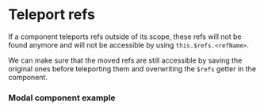 # Teleport refs

If a component teleports refs outside of its scope, these refs will not be found anymore and will not be accessible by using `this.$refs.<refName>`.

We can make sure that the moved refs are still accessible by saving the original ones before teleporting them and overwriting the `$refs` getter in the component.

### Modal component example

<script setup>
  const tabs = [
    {
      label: 'Modal.js',
    },
    {
      label: 'Modal.html',
    },
  ];
</script>

<Tabs :items="tabs">
  <template #content-1>

<<< ./guide/recipes/teleport-refs/Modal.js

  </template>
  <template #content-2>

<<< ./guide/recipes/teleport-refs/Modal.html

  </template>
</Tabs>
